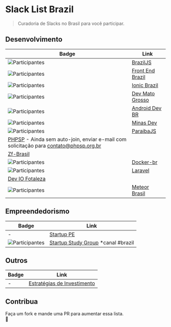 # Slack List Brazil

> Curadoria de Slacks no Brasil para você participar.

## Desenvolvimento

Badge | Link
----- | ----
![Participantes](http://braziljs-slack.herokuapp.com/badge.svg) | [BrazilJS](http://braziljs.slack.com/)
![Participantes](http://frontendbrasil-slack.herokuapp.com/badge.svg) | [Front End Brazil](http://frontendbrasil.slack.com/)
![Participantes](http://ionicbrazil.herokuapp.com/badge.svg) | [Ionic Brazil](http://ionicbrazil.slack.com/)
![Participantes](http://devmt.herokuapp.com/badge.svg) | [Dev Mato Grosso](http://devmt.slack.com/)
![Participantes](http://androiddevbr.herokuapp.com/badge.svg) | [Android Dev BR](http://androiddevbr.herokuapp.com/)
![Participantes](http://slack.minasdev.org/badge.svg) | [Minas Dev](http://slack.minasdev.org/)
![Participantes](http://pbjs-slack.herokuapp.com/badge.svg) | [ParaibaJS](http://pbjs-slack.herokuapp.com/)
 | [PHPSP](www.phpsp.org.br) - Ainda sem auto-join, enviar e-mail com solicitação para contato@phpsp.org.br
 | [Zf-Brasil](http://cursozendframework.us9.list-manage1.com/subscribe?u=9db4cec7580bae325d77b71bf&id=a6e2821d9a)
![Participantes](http://docker-br.herokuapp.com/badge.svg) | [Docker-br](http://docker-br.herokuapp.com/)
![Participantes](http://slack.laravel.com.br/badge.svg) | [Laravel](http://slack.laravel.com.br/)
 | [Dev IO Fotaleza](http://deviofor.github.io/)
![Participantes](http://meteor-brasil.herokuapp.com/badge.svg) | [Meteor Brasil](https://meteor-brasil.slack.com/)


## Empreendedorismo

Badge | Link
----- | ----
-     | [Startup PE](http://startupe.slack.com)
![Participantes](http://ssg-slack.herokuapp.com/badge.svg) | [Startup Study Group](http://ssg-slack.slack.com) *canal #brazil


## Outros

Badge | Link
----- | ----
- | [Estratégias de Investimento](https://docs.google.com/forms/d/17OecElQDB9Fyt56bKQMDdvmwQZnnpQPBFzUOrTDgZJ0/viewform?c=0&w=1)


## Contribua

Faça um fork e mande uma PR para aumentar essa lista.  
:beers:
